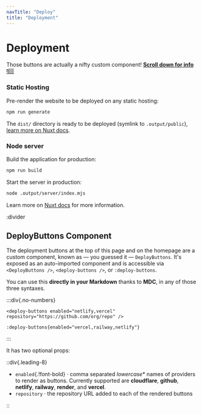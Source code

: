 ```yaml
---
navTitle: "Deploy"
title: "Deployment"
---
```


# Deployment

<DeployButtons enabled="vercel,netlify,railway" />

Those buttons are actually a nifty custom component! [**Scroll down for info 👇🏼**](#deploybuttons-component)

### Static Hosting

Pre-render the website to be deployed on any static hosting:

```sh
npm run generate
```

The `dist/` directory is ready to be deployed (symlink to `.output/public`), [learn more on Nuxt docs](https://v3.nuxtjs.org/guide/deploy/static-hosting).

### Node server

Build the application for production:

```sh
npm run build
```

Start the server in production:

```bash
node .output/server/index.mjs
```

Learn more on [Nuxt docs](https://v3.nuxtjs.org/guide/deploy/node-server) for more information.

:divider

## DeployButtons Component

The deployment buttons at the top of this page and on the homepage are a custom component, known as — you guessed it — `DeployButtons`. It's exposed as an auto-imported component and is accessible via `<DeployButtons />`, `<deploy-buttons />`, or `:deploy-buttons`.

You can use this **directly in your Markdown** thanks to **MDC**, in any of those three syntaxes.

:::div{.no-numbers}

```vue [kebab]
<deploy-buttons enabled="netlify,vercel" repository="https://github.com/org/repo" />
```

```mdc [mdc]
:deploy-buttons{enabled="vercel,railway,netlify"}
```

:::

It has two optional props:

::div{.leading-8}

- `enabled`{.!font-bold} · comma separated *lowercase** names of providers to render as buttons. Currently supported are **cloudflare**, **github**, **netlify**, **railway**, **render**, and **vercel**.
- `repository` · the repository URL added to each of the rendered buttons

::
